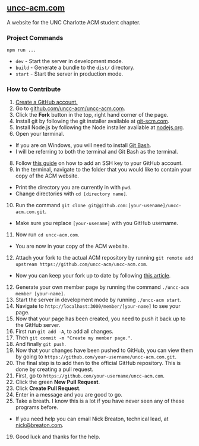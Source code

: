 ## [uncc-acm.com](http://uncc-acm.com)

A website for the UNC Charlotte ACM student chapter.

### Project Commands

```
npm run ...
```
- `dev` - Start the server in development mode.
- `build` - Generate a bundle to the `dist/` directory.
- `start` - Start the server in production mode.

### How to Contribute

1. [Create a GitHub account.](https://github.com/join)
2. Go to [github.com/uncc-acm/uncc-acm.com](https://github.com/uncc-acm/uncc-acm.com).
3. Click the **Fork** button in the top, right hand corner of the page.
5. Install git by following the git installer available at [git-scm.com](https://git-scm.com/download).
6. Install Node.js by following the Node installer available at [nodejs.org](https://nodejs.org/en/).
7. Open your terminal.
  - If you are on Windows, you will need to install [Git Bash](https://git-for-windows.github.io/).
  - I will be referring to both the terminal and Git Bash as the terminal.
8. Follow [this guide](https://help.github.com/articles/generating-ssh-keys/) on how to add an SSH key to your GitHub account.
9. In the terminal, navigate to the folder that you would like to contain your copy of the ACM website.
  - Print the directory you are currently in with `pwd`.
  - Change directories with `cd [directory name]`.
10. Run the command `git clone git@github.com:[your-usename]/uncc-acm.com.git`.
  - Make sure you replace `[your-usename]` with you GitHub username.
11. Now run `cd uncc-acm.com`.
  - You are now in your copy of the ACM website.
12. Attach your fork to the actual ACM repository by running `git remote add upstream https://github.com/uncc-acm/uncc-acm.com`.
  - Now you can keep your fork up to date by following [this article](https://help.github.com/articles/syncing-a-fork/).
12. Generate your own member page by running the command `./uncc-acm member [your-name]`.
13. Start the server in development mode by running `./uncc-acm start`.
14. Navigate to `http://localhost:3000/member/[your-name]` to see your page.
15. Now that your page has been created, you need to push it back up to the GitHub server.
  1. First run `git add -A`, to add all changes.
  2. Then `git commit -m "Create my member page."`.
  3. And finally `git push`.
16. Now that your changes have been pushed to GitHub, you can view them by going to `https://github.com/your-username/uncc-acm.com.git`.
17. The final step is to add then to the official GitHub repository. This is done by creating a pull request.
  1. First, go to `https://github.com/your-username/uncc-acm.com`.
  3. Click the green **New Pull Request**.
  5. Click **Create Pull Request**.
  6. Enter in a message and you are good to go.
18. Take a breath. I know this is a lot if you have never seen any of these programs before.
  - If you need help you can email Nick Breaton, technical lead, at [nick@breaton.com](mailto:nick@breaton.com).
19. Good luck and thanks for the help.
